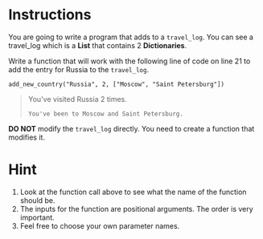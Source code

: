 # Instructions

You are going to write a program that adds to a `travel_log`. You can see a travel_log which is a **List** that contains 2 **Dictionaries**.

Write a function that will work with the following line of code on line 21 to add the entry for Russia to the `travel_log`.

```
add_new_country("Russia", 2, ["Moscow", "Saint Petersburg"])

```

> You've visited Russia 2 times.
> 
> 
> `You've been to Moscow and Saint Petersburg.`
> 

**DO NOT** modify the `travel_log` directly. You need to create a function that modifies it.

# Hint

1. Look at the function call above to see what the name of the function should be.
2. The inputs for the function are positional arguments. The order is very important.
3. Feel free to choose your own parameter names.